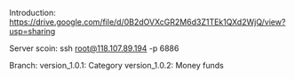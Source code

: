 Introduction: https://drive.google.com/file/d/0B2dOVXcGR2M6d3Z1TEk1QXd2WjQ/view?usp=sharing

Server scoin:
    ssh root@118.107.89.194 -p 6886

Branch:
    version_1.0.1: Category
    version_1.0.2: Money funds

